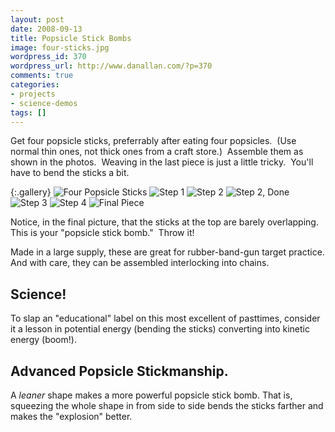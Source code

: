 ```yaml
---
layout: post
date: 2008-09-13
title: Popsicle Stick Bombs
image: four-sticks.jpg
wordpress_id: 370
wordpress_url: http://www.danallan.com/?p=370
comments: true
categories:
- projects
- science-demos
tags: []
---
```

Get four popsicle sticks, preferrably after eating four popsicles.  (Use normal thin ones, not thick ones from a craft store.)  Assemble them as shown in the photos.  Weaving in the last piece is just a little tricky.  You'll have to bend the sticks a bit.

{:.gallery}
![Four Popsicle Sticks](/static/images/popsicle-four-sticks-171x128.jpg)
![Step 1](/static/images/popsicle-step-1-171x128.jpg)
![Step 2](/static/images/popsicle-step-2-171x128.jpg)
![Step 2, Done](/static/images/popsicle-step-2-done-171x128.jpg)
![Step 3](/static/images/popsicle-step-3-171x128.jpg)
![Step 4](/static/images/popsicle-finish-171x128.jpg)
![Final Piece](/static/images/popsicle-final-piece-171x128.jpg)

Notice, in the final picture, that the sticks at the top are barely overlapping.  This is your "popsicle stick bomb."  Throw it!

Made in a large supply, these are great for rubber-band-gun target practice. And with care, they can be assembled interlocking into chains.

## Science!

To slap an "educational" label on this most excellent of pasttimes, consider it a lesson in potential energy (bending the sticks) converting into kinetic energy (boom!).

## Advanced Popsicle Stickmanship. 

A _leaner_ shape makes a more powerful popsicle stick bomb. That is, squeezing the whole shape in from side to side bends the sticks farther and makes the "explosion" better.
